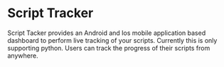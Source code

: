 # Script Tracker
Script Tacker provides an Android and Ios mobile application based dashboard to perform live tracking of your scripts. Currently this is only supporting python. Users can track the progress of their scripts from anywhere.
